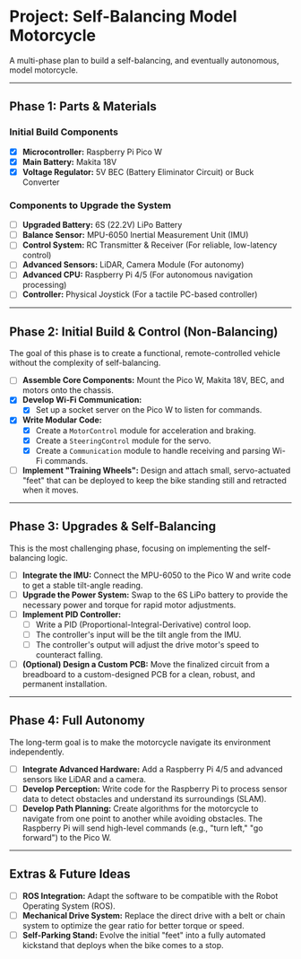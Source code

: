 # Project: Self-Balancing Model Motorcycle

A multi-phase plan to build a self-balancing, and eventually autonomous, model motorcycle.

---

## Phase 1: Parts & Materials

### Initial Build Components

- [x]  **Microcontroller:** Raspberry Pi Pico W
- [x]  **Main Battery:** Makita 18V
- [x]  **Voltage Regulator:** 5V BEC (Battery Eliminator Circuit) or Buck Converter

### Components to Upgrade the System

- [ ]  **Upgraded Battery:** 6S (22.2V) LiPo Battery
- [ ]  **Balance Sensor:** MPU-6050 Inertial Measurement Unit (IMU)
- [ ]  **Control System:** RC Transmitter & Receiver (For reliable, low-latency control)
- [ ]  **Advanced Sensors:** LiDAR, Camera Module (For autonomy)
- [ ]  **Advanced CPU:** Raspberry Pi 4/5 (For autonomous navigation processing)
- [ ]  **Controller:** Physical Joystick (For a tactile PC-based controller)

---

## Phase 2: Initial Build & Control (Non-Balancing)

The goal of this phase is to create a functional, remote-controlled vehicle without the complexity of self-balancing.

- [ ]  **Assemble Core Components:** Mount the Pico W, Makita 18V, BEC, and motors onto the chassis.
- [x]  **Develop Wi-Fi Communication:**
    - [x]  Set up a socket server on the Pico W to listen for commands.
- [x]  **Write Modular Code:**
    - [x]  Create a `MotorControl` module for acceleration and braking.
    - [x]  Create a `SteeringControl` module for the servo.
    - [x]  Create a `Communication` module to handle receiving and parsing Wi-Fi commands.
- [ ]  **Implement "Training Wheels":** Design and attach small, servo-actuated "feet" that can be deployed to keep the bike standing still and retracted when it moves.

---

## Phase 3: Upgrades & Self-Balancing

This is the most challenging phase, focusing on implementing the self-balancing logic.

- [ ]  **Integrate the IMU:** Connect the MPU-6050 to the Pico W and write code to get a stable tilt-angle reading.
- [ ]  **Upgrade the Power System:** Swap to the 6S LiPo battery to provide the necessary power and torque for rapid motor adjustments.
- [ ]  **Implement PID Controller:**
    - [ ]  Write a PID (Proportional-Integral-Derivative) control loop.
    - [ ]  The controller's input will be the tilt angle from the IMU.
    - [ ]  The controller's output will adjust the drive motor's speed to counteract falling.
- [ ]  **(Optional) Design a Custom PCB:** Move the finalized circuit from a breadboard to a custom-designed PCB for a clean, robust, and permanent installation.

---

## Phase 4: Full Autonomy

The long-term goal is to make the motorcycle navigate its environment independently.

- [ ]  **Integrate Advanced Hardware:** Add a Raspberry Pi 4/5 and advanced sensors like LiDAR and a camera.
- [ ]  **Develop Perception:** Write code for the Raspberry Pi to process sensor data to detect obstacles and understand its surroundings (SLAM).
- [ ]  **Develop Path Planning:** Create algorithms for the motorcycle to navigate from one point to another while avoiding obstacles. The Raspberry Pi will send high-level commands (e.g., "turn left," "go forward") to the Pico W.

---

## Extras & Future Ideas

- [ ]  **ROS Integration:** Adapt the software to be compatible with the Robot Operating System (ROS).
- [ ]  **Mechanical Drive System:** Replace the direct drive with a belt or chain system to optimize the gear ratio for better torque or speed.
- [ ]  **Self-Parking Stand:** Evolve the initial "feet" into a fully automated kickstand that deploys when the bike comes to a stop.
